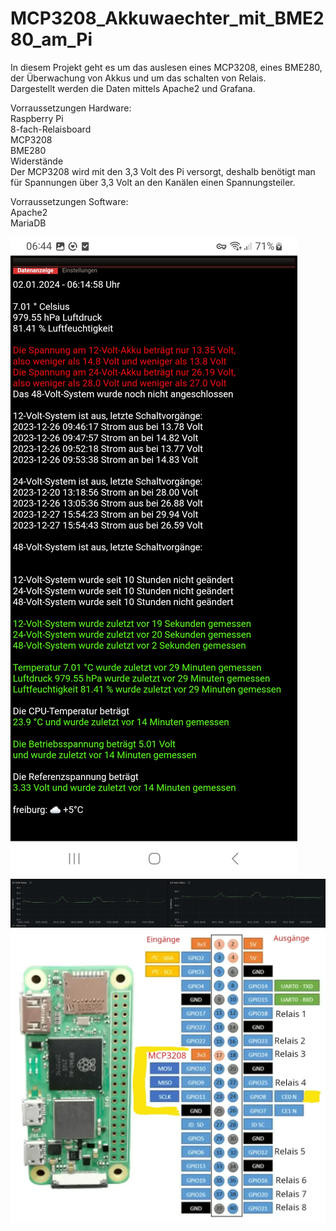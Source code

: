 # MCP3208_Akkuwaechter_mit_BME280_am_Pi
In diesem Projekt geht es um das auslesen eines MCP3208, eines BME280, der Überwachung von Akkus und um das schalten von Relais.\
Dargestellt werden die Daten mittels Apache2 und Grafana.

Vorraussetzungen Hardware:\
Raspberry Pi\
8-fach-Relaisboard\
MCP3208\
BME280\
Widerstände\
Der MCP3208 wird mit den 3,3 Volt des Pi versorgt, deshalb benötigt man für Spannungen über 3,3 Volt an den Kanälen einen Spannungsteiler.

Vorraussetzungen Software:\
Apache2\
MariaDB

![alt text](https://github.com/FredFeuerstein0815/MCP3208_Akkuwaechter_mit_BME280_am_Pi/blob/main/Screenshot_Pi_Zero.jpg)
![alt text](https://github.com/FredFeuerstein0815/MCP3208_Akkuwaechter_mit_BME280_am_Pi/blob/main/akkuspannung_grafana.png)
![alt text](https://github.com/FredFeuerstein0815/MCP3208_Akkuwaechter_mit_BME280_am_Pi/blob/main/pi_mit_mcp3208_und_relaisboard.webp)

